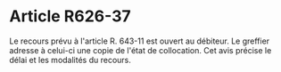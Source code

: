 # Article R626-37

Le recours prévu à l'article R. 643-11 est ouvert au débiteur. Le greffier adresse à celui-ci une copie de l'état de collocation. Cet avis précise le délai et les modalités du recours.
